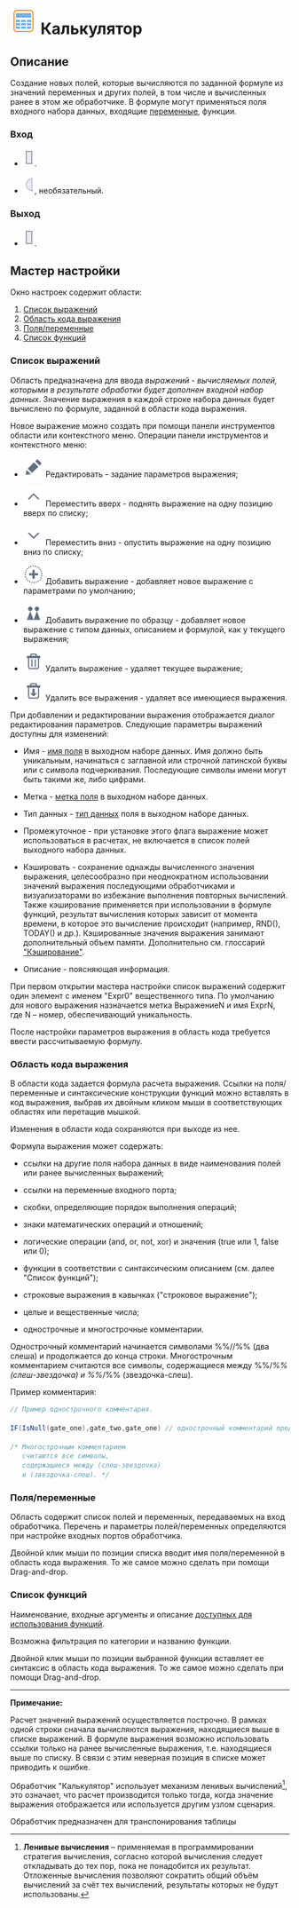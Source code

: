 # ![ ](../../media/app/vendors/calcdata.svg) Калькулятор

## Описание

Создание новых полей, которые вычисляются по заданной формуле из значений переменных и других полей, в том числе и вычисленных ранее в этом же обработчике. В формуле могут применяться поля входного набора данных, входящие [переменные](../../scenario/variables/README.md), функции.

### Вход

* ![](../../media/app/icons/ports/output-table-inactive.svg).

* ![](../../media/app/icons/ports/optional-input-variable-inactive.svg), необязательный.

### Выход

* ![](../../media/app/icons/ports/output-table-inactive.svg).

## Мастер настройки

Окно настроек содержит области:

 1. [Список выражений](#список_выражений)
 2. [Область кода выражения](#область_кода_выражения)
 3. [Поля/переменные](#поляпеременные)
 4. [Список функций](#список_функций)

### Список выражений

Область предназначена для ввода *выражений - вычисляемых полей, которыми в результате обработки будет дополнен входной набор данных*. Значение выражения в каждой строке набора данных будет вычислено по формуле, заданной в области кода выражения.

Новое выражение можно создать при помощи панели инструментов области или контекстного меню. Операции панели инструментов и контекстного меню:

* ![](../../media/app/icons/toolbar-18/toolbar-18-28.svg) Редактировать - задание параметров выражения;

* ![](../../media/app/icons/toolbar-18/toolbar-18-21.svg) Переместить вверх - поднять выражение на одну позицию вверх по списку;

* ![](../../media/app/icons/toolbar-18/toolbar-18-20.svg) Переместить вниз - опустить выражение на одну позицию вниз по списку;

* ![](../../media/app/icons/toolbar-18/toolbar-18-27.svg) Добавить выражение - добавляет новое выражение с параметрами по умолчанию;

* ![](../../media/app/icons/toolbar-18/toolbar-18-112.svg) Добавить выражение по образцу - добавляет новое выражение с типом данных, описанием и формулой, как у текущего выражения;

* ![](../../media/app/icons/toolbar-18/toolbar-18-8.svg) Удалить выражение - удаляет текущее выражение;

* ![](../../media/app/icons/toolbar-18/toolbar-18-127.svg) Удалить все выражения - удаляет все имеющиеся выражения.

При добавлении и редактировании выражения отображается диалог редактирования параметров. Следующие параметры выражений доступны для изменений:

* Имя - [имя поля](../../data/datasetfieldoptions.md) в выходном наборе данных. Имя должно быть уникальным, начинаться с заглавной или строчной латинской буквы или с символа подчеркивания. Последующие символы имени могут быть такими же, либо цифрами.

* Метка - [метка поля](../../data/datasetfieldoptions.md) в выходном наборе данных.

* Тип данных - [тип данных](../../data/datatype.md) поля в выходном наборе данных.

* Промежуточное - при установке этого флага выражение может использоваться в расчетах, не включается в список полей выходного набора данных.

* Кэшировать - сохранение однажды вычисленного значения выражения, целесообразно при неоднократном использовании значений выражения последующими обработчиками и визуализаторами во избежание выполнения повторных вычислений. Также кэширование применяется при использовании в формуле функций, результат вычисления которых зависит от момента времени, в которое это вычисление происходит (например, RND(), TODAY() и др.). Кэшированные значения выражения занимают дополнительный объем памяти. Дополнительно см. глоссарий ["Кэширование"](../../scenario/caching.md).

* Описание - поясняющая информация.

При первом открытии мастера настройки список выражений содержит один элемент с именем "Expr0" вещественного типа. По умолчанию для нового выражения назначается метка ВыражениеN и имя ExprN, где N – номер, обеспечивающий уникальность.

После настройки параметров выражения в область кода требуется ввести рассчитываемую формулу.

### Область кода выражения

В области кода задается формула расчета выражения. Ссылки на поля/переменные и синтаксические конструкции функций можно вставлять в код выражения, выбрав их двойным кликом мыши в соответствующих областях или перетащив мышкой.

Изменения в области кода сохраняются при выходе из нее.

Формула выражения может содержать:

* ссылки на другие поля набора данных в виде наименования полей или ранее вычисленных выражений;

* ссылки на переменные входного порта;

* скобки, определяющие порядок выполнения операций;

* знаки математических операций и отношений;

* логические операции (and, or, not, xor) и значения (true или 1, false или 0);

* функции в соответствии с синтаксическим описанием (см. далее "Список функций");

* строковые выражения в кавычках ("строковое выражение");

* целые и вещественные числа;

* однострочные и многострочные комментарии.

Однострочный комментарий начинается символами %%//%% (два слеша) и продолжается до конца строки. Многострочным комментарием считаются все символы, содержащиеся между %%/*%% (слеш-звездочка) и %%*/%% (звездочка-слеш).

Пример комментария:

```java
// Пример однострочного комментария.

IF(IsNull(gate_one),gate_two,gate_one) // однострочный комментарий продолжается до конца строки.

/* Многострочным комментарием
   считаются все символы,
   содержащиеся между (слеш-звездочка)
   и (звездочка-слеш). */
```

### Поля/переменные

Область содержит список полей и переменных, передаваемых на вход обработчика. Перечень и параметры полей/переменных определяются при настройке входных портов обработчика.

Двойной клик мыши по позиции списка вводит имя поля/переменной в область кода выражения. То же самое можно сделать при помощи Drag-and-drop.

### Список функций

Наименование, входные аргументы и описание [доступных для использования функций](../calc-func/README.md).

Возможна фильтрация по категории и названию функции.

Двойной клик мыши по позиции выбранной функции вставляет ее синтаксис в область кода выражения. То же самое можно сделать при помощи Drag-and-drop.

----

**Примечание:**

Расчет значений выражений осуществляется построчно. В рамках одной строки сначала вычисляются выражения, находящиеся выше в списке выражений. В формуле выражения возможно использовать ссылки только на ранее вычисленные выражения, т.е. находящиеся выше по списку. В связи с этим неверная позиция в списке может приводить к ошибке.

Обработчик "Калькулятор" использует механизм ленивых вычислений[^1], это означает, что расчет производится только тогда, когда значение выражения отображается или используется другим узлом сценария.

Обработчик предназначен для транспонирования таблицы

[^1]: **Ленивые вычисления** – применяемая в программировании стратегия вычисления, согласно которой вычисления следует откладывать до тех пор, пока не понадобится их результат. Отложенные вычисления позволяют сократить общий объём вычислений за счёт тех вычислений, результаты которых не будут использованы.